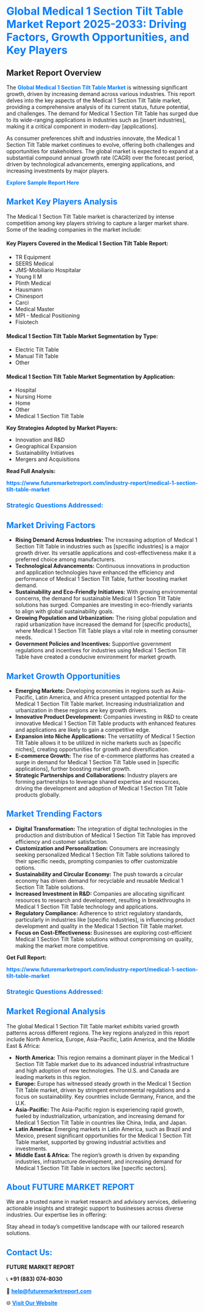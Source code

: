 <h1 style="color: #007BFF;">Global Medical 1 Section Tilt Table Market Report 2025-2033: Driving Factors, Growth Opportunities, and Key Players</h1>

<section id="overview">
<h2>Market Report Overview</h2>
<p>The <a href="https://www.futuremarketreport.com/industry-report/medical-1-section-tilt-table-market" style="color: #007BFF; text-decoration: none;"><strong>Global Medical 1 Section Tilt Table Market</strong></a> is witnessing significant growth, driven by increasing demand across various industries. This report delves into the key aspects of the Medical 1 Section Tilt Table market, providing a comprehensive analysis of its current status, future potential, and challenges. The demand for Medical 1 Section Tilt Table has surged due to its wide-ranging applications in industries such as [insert industries], making it a critical component in modern-day [applications].</p>
<p>As consumer preferences shift and industries innovate, the Medical 1 Section Tilt Table market continues to evolve, offering both challenges and opportunities for stakeholders. The global market is expected to expand at a substantial compound annual growth rate (CAGR) over the forecast period, driven by technological advancements, emerging applications, and increasing investments by major players.</p>
</section>

<section id="overview">
<p><a href="https://www.futuremarketreport.com/request-sample/reportId=123604" style="color: #007BFF; text-decoration: none;"><strong>Explore Sample Report Here</strong></a></p>
</section>

<section id="key-players">
<h2 style="color: #007BFF;">Market Key Players Analysis</h2>
<p>The Medical 1 Section Tilt Table market is characterized by intense competition among key players striving to capture a larger market share. Some of the leading companies in the market include:</p>
<h4>Key Players Covered in the Medical 1 Section Tilt Table Report:</h4>
<ul><li>TR Equipment</li><li>SEERS Medical</li><li>JMS-Mobiliario Hospitalar</li><li>Young Il M</li><li>Plinth Medical</li><li>Hausmann</li><li>Chinesport</li><li>Carci</li><li>Medical Master</li><li>MPI - Medical Positioning</li><li>Fisiotech</li></ul>
<h4>Medical 1 Section Tilt Table Market Segmentation by Type:</h4>
<ul><li>Electric Tilt Table</li><li>Manual Tilt Table</li><li>Other</li></ul>

<h4>Medical 1 Section Tilt Table Market Segmentation by Application:</h4>
<ul><li>Hospital</li><li>Nursing Home</li><li>Home</li><li>Other</li><li>Medical 1 Section Tilt Table</li></ul>
<p><strong>Key Strategies Adopted by Market Players:</strong></p>
<ul>
<li>Innovation and R&D</li>
<li>Geographical Expansion</li>
<li>Sustainability Initiatives</li>
<li>Mergers and Acquisitions</li>
</ul>
</section>

<section>
<p><strong>Read Full Analysis: </strong></p><a href="https://www.futuremarketreport.com/industry-report/medical-1-section-tilt-table-market" style="color: #007BFF; text-decoration: none;"><strong>https://www.futuremarketreport.com/industry-report/medical-1-section-tilt-table-market</strong></a>
<h3 style="color: #007BFF;">Strategic Questions Addressed:</h3>
</section>

<section id="driving-factors">
<h2 style="color: #007BFF;">Market Driving Factors</h2>
<ul>
<li><strong>Rising Demand Across Industries:</strong> The increasing adoption of Medical 1 Section Tilt Table in industries such as [specific industries] is a major growth driver. Its versatile applications and cost-effectiveness make it a preferred choice among manufacturers.</li>
<li><strong>Technological Advancements:</strong> Continuous innovations in production and application technologies have enhanced the efficiency and performance of Medical 1 Section Tilt Table, further boosting market demand.</li>
<li><strong>Sustainability and Eco-Friendly Initiatives:</strong> With growing environmental concerns, the demand for sustainable Medical 1 Section Tilt Table solutions has surged. Companies are investing in eco-friendly variants to align with global sustainability goals.</li>
<li><strong>Growing Population and Urbanization:</strong> The rising global population and rapid urbanization have increased the demand for [specific products], where Medical 1 Section Tilt Table plays a vital role in meeting consumer needs.</li>
<li><strong>Government Policies and Incentives:</strong> Supportive government regulations and incentives for industries using Medical 1 Section Tilt Table have created a conducive environment for market growth.</li>
</ul>
</section>

<section id="growth-opportunities">
<h2 style="color: #007BFF;">Market Growth Opportunities</h2>
<ul>
<li><strong>Emerging Markets:</strong> Developing economies in regions such as Asia-Pacific, Latin America, and Africa present untapped potential for the Medical 1 Section Tilt Table market. Increasing industrialization and urbanization in these regions are key growth drivers.</li>
<li><strong>Innovative Product Development:</strong> Companies investing in R&D to create innovative Medical 1 Section Tilt Table products with enhanced features and applications are likely to gain a competitive edge.</li>
<li><strong>Expansion into Niche Applications:</strong> The versatility of Medical 1 Section Tilt Table allows it to be utilized in niche markets such as [specific niches], creating opportunities for growth and diversification.</li>
<li><strong>E-commerce Growth:</strong> The rise of e-commerce platforms has created a surge in demand for Medical 1 Section Tilt Table used in [specific applications], further boosting market growth.</li>
<li><strong>Strategic Partnerships and Collaborations:</strong> Industry players are forming partnerships to leverage shared expertise and resources, driving the development and adoption of Medical 1 Section Tilt Table products globally.</li>
</ul>
</section>

<section id="trending-factors">
<h2 style="color: #007BFF;">Market Trending Factors</h2>
<ul>
<li><strong>Digital Transformation:</strong> The integration of digital technologies in the production and distribution of Medical 1 Section Tilt Table has improved efficiency and customer satisfaction.</li>
<li><strong>Customization and Personalization:</strong> Consumers are increasingly seeking personalized Medical 1 Section Tilt Table solutions tailored to their specific needs, prompting companies to offer customizable options.</li>
<li><strong>Sustainability and Circular Economy:</strong> The push towards a circular economy has driven demand for recyclable and reusable Medical 1 Section Tilt Table solutions.</li>
<li><strong>Increased Investment in R&D:</strong> Companies are allocating significant resources to research and development, resulting in breakthroughs in Medical 1 Section Tilt Table technology and applications.</li>
<li><strong>Regulatory Compliance:</strong> Adherence to strict regulatory standards, particularly in industries like [specific industries], is influencing product development and quality in the Medical 1 Section Tilt Table market.</li>
<li><strong>Focus on Cost-Effectiveness:</strong> Businesses are exploring cost-efficient Medical 1 Section Tilt Table solutions without compromising on quality, making the market more competitive.</li>
</ul>
</section>

<section>
<p><strong>Get Full Report: </strong></p><a href="https://www.futuremarketreport.com/industry-report/medical-1-section-tilt-table-market" style="color: #007BFF; text-decoration: none;"><strong>https://www.futuremarketreport.com/industry-report/medical-1-section-tilt-table-market</strong></a>
<h3 style="color: #007BFF;">Strategic Questions Addressed:</h3>
</section>


<section id="regional-analysis">
<h2 style="color: #007BFF;">Market Regional Analysis</h2>
<p>The global Medical 1 Section Tilt Table market exhibits varied growth patterns across different regions. The key regions analyzed in this report include North America, Europe, Asia-Pacific, Latin America, and the Middle East & Africa:</p>
<ul>
<li><strong>North America:</strong> This region remains a dominant player in the Medical 1 Section Tilt Table market due to its advanced industrial infrastructure and high adoption of new technologies. The U.S. and Canada are leading markets in this region.</li>
<li><strong>Europe:</strong> Europe has witnessed steady growth in the Medical 1 Section Tilt Table market, driven by stringent environmental regulations and a focus on sustainability. Key countries include Germany, France, and the U.K.</li>
<li><strong>Asia-Pacific:</strong> The Asia-Pacific region is experiencing rapid growth, fueled by industrialization, urbanization, and increasing demand for Medical 1 Section Tilt Table in countries like China, India, and Japan.</li>
<li><strong>Latin America:</strong> Emerging markets in Latin America, such as Brazil and Mexico, present significant opportunities for the Medical 1 Section Tilt Table market, supported by growing industrial activities and investments.</li>
<li><strong>Middle East & Africa:</strong> The region’s growth is driven by expanding industries, infrastructure development, and increasing demand for Medical 1 Section Tilt Table in sectors like [specific sectors].</li>
</ul>
</section>

<footer>
<h2 style="color: #007BFF;">About FUTURE MARKET REPORT</h2>
<p>We are a trusted name in market research and advisory services, delivering actionable insights and strategic support to businesses across diverse industries. Our expertise lies in offering:</p>

<p>Stay ahead in today’s competitive landscape with our tailored research solutions.</p>

<h2 style="color: #007BFF;">Contact Us:</h2>
<p><strong>FUTURE MARKET REPORT</strong></p>
<p>📞 <strong>+91 (883) 074-8030</strong></p>
<p>📧 <strong><a href="mailto:help@futuremarketreport.com" style="color: #007BFF;">help@futuremarketreport.com</a></strong></p>
<p>🌐 <strong><a href="https://www.futuremarketreport.com/" style="color: #007BFF;">Visit Our Website</a></strong></p>
</footer>